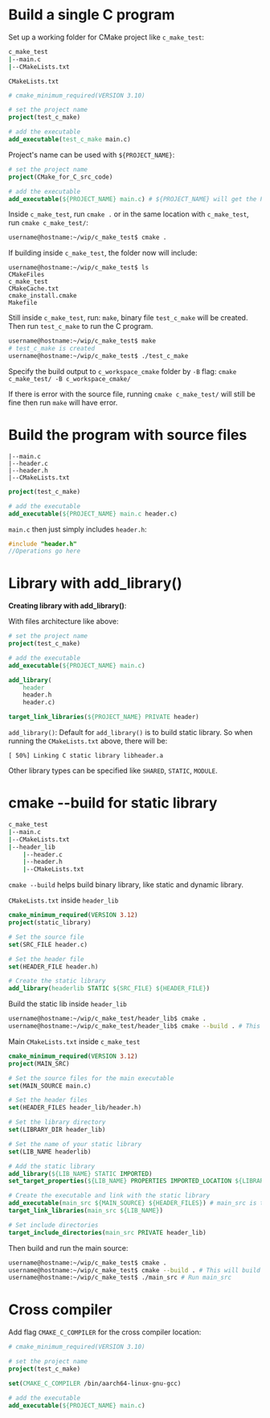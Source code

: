 # Build a single C program

Set up a working folder for CMake project like ``c_make_test``:

```sh
c_make_test
|--main.c
|--CMakeLists.txt
```

``CMakeLists.txt``

```CMake
# cmake_minimum_required(VERSION 3.10)

# set the project name
project(test_c_make)

# add the executable
add_executable(test_c_make main.c)
```

Project's name can be used with ``${PROJECT_NAME}``:

```CMake
# set the project name
project(CMake_for_C_src_code)

# add the executable
add_executable(${PROJECT_NAME} main.c) # ${PROJECT_NAME} will get the PROJECT_NAME setup previously from project()
```

Inside ``c_make_test``, run ``cmake .`` or in the same location with ``c_make_test``, run ``cmake c_make_test/``:

```sh
username@hostname:~/wip/c_make_test$ cmake .
```
If building inside ``c_make_test``, the folder now will include:

```
username@hostname:~/wip/c_make_test$ ls
CMakeFiles
c_make_test
CMakeCache.txt
cmake_install.cmake
Makefile
```

Still inside ``c_make_test``, run: ``make``, binary file ``test_c_make`` will be created. Then run ``test_c_make`` to run the C program.
```sh
username@hostname:~/wip/c_make_test$ make
# test_c_make is created
username@hostname:~/wip/c_make_test$ ./test_c_make
```
Specify the build output to ``c_workspace_cmake`` folder by ``-B`` flag: ``cmake c_make_test/ -B c_workspace_cmake/``

If there is error with the source file, running ``cmake c_make_test/`` will still be fine then run ``make`` will have error.

# Build the program with source files

```
|--main.c
|--header.c
|--header.h
|--CMakeLists.txt
```

```CMake
project(test_c_make)

# add the executable
add_executable(${PROJECT_NAME} main.c header.c)
```

``main.c`` then just simply includes ``header.h``:

```c
#include "header.h"
//Operations go here
```
# Library with add_library()
**Creating library with add_library()**:

With files architecture like above:

```CMake
# set the project name
project(test_c_make)

# add the executable
add_executable(${PROJECT_NAME} main.c)

add_library(
    header
    header.h
    header.c)

target_link_libraries(${PROJECT_NAME} PRIVATE header)
```

``add_library()``: Default for ``add_library()`` is to build static library. So when running the ``CMakeLists.txt`` above, there will be:

```
[ 50%] Linking C static library libheader.a
```

Other library types can be specified like ``SHARED``, ``STATIC``, ``MODULE``.
# cmake --build for static library
```sh
c_make_test
|--main.c
|--CMakeLists.txt
|--header_lib
    |--header.c
    |--header.h
    |--CMakeLists.txt
```

``cmake --build`` helps build binary library, like static and dynamic library.

``CMakeLists.txt`` inside ``header_lib``
```CMake
cmake_minimum_required(VERSION 3.12)
project(static_library)

# Set the source file
set(SRC_FILE header.c)

# Set the header file
set(HEADER_FILE header.h)

# Create the static library
add_library(headerlib STATIC ${SRC_FILE} ${HEADER_FILE})
```
Build the static lib inside ``header_lib``
```sh
username@hostname:~/wip/c_make_test/header_lib$ cmake .
username@hostname:~/wip/c_make_test/header_lib$ cmake --build . # This will generate libheaderlib.a
```
Main ``CMakeLists.txt`` inside ``c_make_test``
```CMake
cmake_minimum_required(VERSION 3.12)
project(MAIN_SRC)

# Set the source files for the main executable
set(MAIN_SOURCE main.c)

# Set the header files
set(HEADER_FILES header_lib/header.h)

# Set the library directory
set(LIBRARY_DIR header_lib)

# Set the name of your static library
set(LIB_NAME headerlib)

# Add the static library
add_library(${LIB_NAME} STATIC IMPORTED)
set_target_properties(${LIB_NAME} PROPERTIES IMPORTED_LOCATION ${LIBRARY_DIR}/lib${LIB_NAME}.a)

# Create the executable and link with the static library
add_executable(main_src ${MAIN_SOURCE} ${HEADER_FILES}) # main_src is the main program to be built into
target_link_libraries(main_src ${LIB_NAME})

# Set include directories
target_include_directories(main_src PRIVATE header_lib)
```
Then build and run the main source:
```sh
username@hostname:~/wip/c_make_test$ cmake .
username@hostname:~/wip/c_make_test$ cmake --build . # This will build target main_src (main program to be built)
username@hostname:~/wip/c_make_test$ ./main_src # Run main_src
```
# Cross compiler
Add flag ``CMAKE_C_COMPILER`` for the cross compiler location:
```CMake
# cmake_minimum_required(VERSION 3.10)

# set the project name
project(test_c_make)

set(CMAKE_C_COMPILER /bin/aarch64-linux-gnu-gcc)

# add the executable
add_executable(${PROJECT_NAME} main.c)
```
